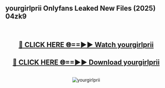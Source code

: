 <h2>yourgirlprii Onlyfans Leaked New Files (2025) 04zk9</h2>
<br>
<div align="center">
<h2><a href="https://mediafiles.top/yourgirlprii&ref=git" rel="nofollow">🔴 CLICK HERE 🌐==►► Watch yourgirlprii</a></h2>
<h2><a href="https://mediafiles.top/yourgirlprii&ref=git" rel="nofollow">🔴 CLICK HERE 🌐==►► Download yourgirlprii</a></h2>
<br>
<a href="https://mediafiles.top/yourgirlprii&ref=git" rel="nofollow" data-target="animated-image.originalLink"><img src="https://i.ibb.co.com/xMMVF88/686577567.gif" alt="yourgirlprii" style="max-width: 100%; display: inline-block;" data-target="animated-image.originalImage"></a>
</div>
<br>
<br>